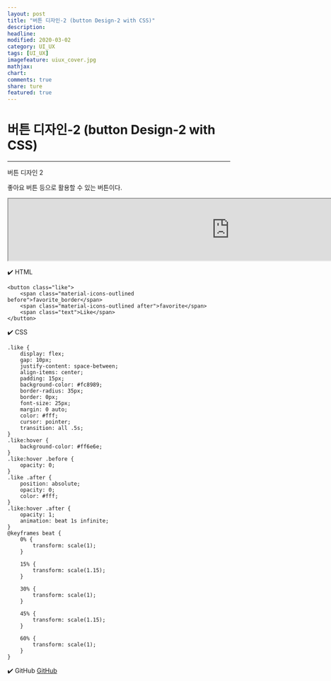```yaml
---
layout: post
title: "버튼 디자인-2 (button Design-2 with CSS)"
description:
headline:
modified: 2020-03-02
category: UI_UX
tags: [UI_UX]
imagefeature: uiux_cover.jpg
mathjax:
chart:
comments: true
share: ture
featured: true
---
```


# 버튼 디자인-2 (button Design-2 with CSS)

---------------------------------------


버튼 디자인 2


좋아요 버튼 등으로 활용할 수 있는 버튼이다.

<iframe src="https://rudtn082.github.io/UI/button2/button2.html" width="1000" height="140" style="margin: 0 auto; display: block;"></iframe>





✔️ HTML
```
<button class="like">
    <span class="material-icons-outlined before">favorite_border</span>
    <span class="material-icons-outlined after">favorite</span>
    <span class="text">Like</span>
</button>
```



✔️ CSS
```
.like {
    display: flex;
    gap: 10px;
    justify-content: space-between;
    align-items: center;
    padding: 15px;
    background-color: #fc8989;
    border-radius: 35px;
    border: 0px;
    font-size: 25px;
    margin: 0 auto;
    color: #fff;
    cursor: pointer;
    transition: all .5s;
}
.like:hover {
    background-color: #ff6e6e;
}
.like:hover .before {
    opacity: 0;
}
.like .after {
    position: absolute;
    opacity: 0;
    color: #fff;
}
.like:hover .after {
    opacity: 1;
    animation: beat 1s infinite;
}
@keyframes beat {
    0% {
        transform: scale(1);
    }

    15% {
        transform: scale(1.15);
    }

    30% {
        transform: scale(1);
    }

    45% {
        transform: scale(1.15);
    }

    60% {
        transform: scale(1);
    }
}
```



✔️ GitHub
[GitHub](https://github.com/rudtn082/UI/tree/main/button2 "링크")  
